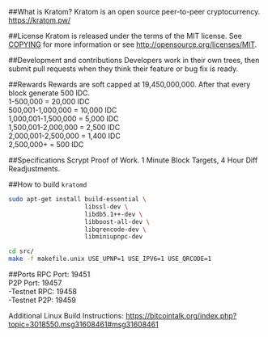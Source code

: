 ##What is Kratom?
Kratom is an open source peer-to-peer cryptocurrency.
https://kratom.pw/

##License
Kratom is released under the terms of the MIT license. See [COPYING](COPYING)
for more information or see http://opensource.org/licenses/MIT.

##Development and contributions
Developers work in their own trees, then submit pull requests when they think
their feature or bug fix is ready.

##Rewards
Rewards are soft capped at 19,450,000,000. After that every block generate 500 IDC.<br>
1-500,000 = 20,000 IDC<br>
500,001-1,000,000 = 10,000 IDC<br>
1,000,001-1,500,000 = 5,000 IDC<br>
1,500,001-2,000,000 = 2,500 IDC<br>
2,000,001-2,500,000 = 1,400 IDC<br>
2,500,000+ = 500 IDC

##Specifications
Scrypt Proof of Work. 1 Minute Block Targets, 4 Hour Diff Readjustments.

##How to build `kratomd`
```bash
sudo apt-get install build-essential \
                     libssl-dev \
                     libdb5.1++-dev \
                     libboost-all-dev \
                     libqrencode-dev \
                     libminiupnpc-dev

cd src/
make -f makefile.unix USE_UPNP=1 USE_IPV6=1 USE_QRCODE=1
```
##Ports
RPC Port: 19451<br>
P2P Port: 19457<br>
-Testnet RPC: 19458<br>
-Testnet P2P: 19459<br>


Additional Linux Build Instructions:
https://bitcointalk.org/index.php?topic=3018550.msg31608461#msg31608461

